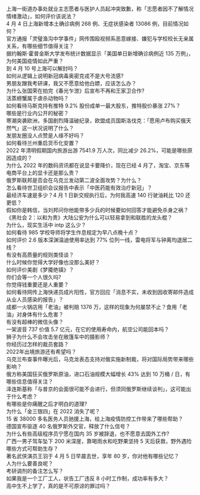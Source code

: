 上海一街道办事处就业主志愿者与医护人员起冲突致歉，称「志愿者因不了解情况情绪激动」，如何评价该说法？  
4 月 4 日上海新增本土确诊病例 268 例、无症状感染者 13086 例，目前情况如何？  
官方通报「灵璧渔沟中学事件」网传围殴视频系恶意嫁接、嫌犯与学校校长无亲属关系，有哪些细节值得关注？  
据约翰斯·霍普金斯大学发布统计数据显示「美国单日新增确诊病例近 135 万例」，为何美国疫情如此严重？  
到 4 月 10 号上海可以解封吗？  
如何从逻辑上说明新冠病毒奥密克戎不是大号流感?  
男朋友蹭我考研课，我又不愿意给他白嫖，应该怎么办？  
为什么张国荣在拍完《春光乍泄》后宣布不再和王家卫合作?  
活蒸螃蟹属于虐杀动物吗？  
如何看待马斯克持有推特 9.2% 股份成单一最大股东，推特股价暴涨 27%？  
哪些是行业内公开的秘密？  
寒潮突袭欧洲，多国剧烈降温破纪录，欧盟成员国斯洛伐克：「愿用卢布购买俄天然气」这一状况说明了什么？  
发朋友圈没人点赞是人缘不好吗？  
如何看待兰州重启货币化安置？  
2022 年清明假期国内旅游出游 7541.9 万人次，同比减少 26.2%，可能是哪些原因造成的？  
为什么 2022 年的数码资讯都在说显卡要降价，现在已经 4 月了，淘宝、京东等电商平台上的显卡还是那么贵？  
俄罗斯联邦是否会在乌克兰发动第二波全面攻势？为什么？  
怎么看待世卫组织会议报告中表示「中医药能有效治疗新冠」？  
最经济车速是多少？4 月 1 日新交规执行后，为何我高速 140 行驶油耗比 120 还更低？  
假如你是韩信，当刘邦问你他能带多少兵的时候要如何回答才能避免杀身之祸？  
《黑社会 2：以和为贵》大陆公安为什么可以轻易拿到和联胜的龙头棍？  
为什么，现实生活中 intp 这么少？  
如何看待 985 学校导师将学生作息规定为早八点晚十点？  
如何评价 2.6 版本深渊温迪使用率达到 77% 位列一线，雷电将军与钟离均退居二线？  
有没有高质量的规则类怪谈？  
什么时候你觉得大学好像也没那么美好？  
如何评价美剧《梦魇绝镇》？  
你们会等一个人很久吗?  
你觉得钱重要还是人重要？  
如何看待网传上海快递员成片阳性，官方回应「消息不实，未收到因收寄邮件造成从业人员感染的报告」？  
成都一火锅店用「老油」被判赔 1376 万，这样的现象为何屡禁不止？食用「老油」对身体有什么危害？  
有没有超棒的微信头像？  
一架波音 737 价值 5.7 亿元，在它的使用寿命内，航空公司能回本吗？  
狮子为什么不会攻击坐在敞篷车中的摄影师？  
你经历过怎样的裁员套路？  
2022年出境旅游还有希望吗？  
乌克兰布查事件曝光后，马克龙表态支持对俄实施新制裁，将对国际局势带来哪些影响？  
俄方称美国狂买俄罗斯原油，进口石油规模大幅增长 43% 达到 10 万桶 / 日，有哪些信息值得关注？  
泽连斯基称「与普京的会面很可能不会进行，但须同俄罗斯继续谈判」，这可能出于什么考虑？  
有哪些是你痛醒之后才明白的道理?  
为什么「金三银四」在 2022 消失了呢？  
15 省 38000 多名医务人员驰援上海，给上海疫情防控工作带来了哪些帮助？  
德国宣布驱逐 40 名俄罗斯外交官，释放了什么信号？  
为什么有些高级程序员宁愿在国内 35 岁被辞退，也不愿意去国外工作?  
广西一男子驾车坠下 200 米深崖，靠喝雨水和吃野果坚持 5 天后获救，野外遇险哪些方式可帮助生存？  
著名武侠演员王羽于 4 月 5 日早晨去世，享年 80 岁，你对他有哪些记忆？  
人为什么要善良呢？  
考研调剂的备注怎么写？  
如果我是一个工厂工人，状告工厂违反 8 小时工作制，成功率有多大？  
高中生不上学了，真的是不可原谅的罪过吗？  
